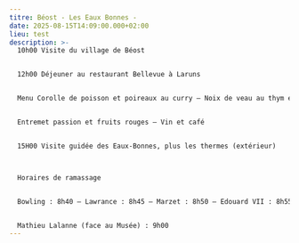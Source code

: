 ```yaml
---
titre: Béost - Les Eaux Bonnes -
date: 2025-08-15T14:09:00.000+02:00
lieu: test
description: >-
  10h00 Visite du village de Béost


  12h00 Déjeuner au restaurant Bellevue à Laruns


  Menu Corolle de poisson et poireaux au curry – Noix de veau au thym et son tian de légumes


  Entremet passion et fruits rouges – Vin et café


  15H00 Visite guidée des Eaux-Bonnes, plus les thermes (extérieur)



  Horaires de ramassage


  Bowling : 8h40 – Lawrance : 8h45 – Marzet : 8h50 – Edouard VII : 8h55 -


  Mathieu Lalanne (face au Musée) : 9h00
---
```

